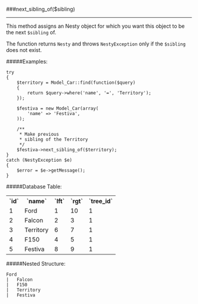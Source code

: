 ###next_sibling_of($sibling)

----------

This method assigns an Nesty object for which you want this object to be the next `$sibling` of.

The function returns `Nesty` and throws `NestyException` only if the `$sibling` does not exist.

#####Examples:

	try
	{
		$territory = Model_Car::find(function($query)
		{
			return $query->where('name', '=', 'Territory');
		});

		$festiva = new Model_Car(array(
			'name' => 'Festiva',
		));

		/**
		 * Make previous
		 * sibling of the Territory
		 */
		$festiva->next_sibling_of($territory);
	}
	catch (NestyException $e)
	{
		$error = $e->getMessage();
	}


#####Database Table:

<table>
	<tr>
		<th>`id`</th>
		<th>`name`</th>
		<th>`lft`</th>
		<th>`rgt`</th>
		<th>`tree_id`</th>
	</tr>
	<tr>
		<td>1</td>
		<td>Ford</td>
		<td>1</td>
		<td>10</td>
		<td>1</td>
	</tr>
	<tr>
		<td>2</td>
		<td>Falcon</td>
		<td>2</td>
		<td>3</td>
		<td>1</td>
	</tr>
	<tr>
		<td>3</td>
		<td>Territory</td>
		<td>6</td>
		<td>7</td>
		<td>1</td>
	</tr>
	<tr>
		<td>4</td>
		<td>F150</td>
		<td>4</td>
		<td>5</td>
		<td>1</td>
	</tr>
	<tr>
		<td>5</td>
		<td>Festiva</td>
		<td>8</td>
		<td>9</td>
		<td>1</td>
	</tr>
</table>

#####Nested Structure:

	Ford
	|   Falcon
	|   F150
	|   Territory
	|   Festiva

